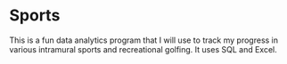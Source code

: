 # Sports
This is a fun data analytics program that I will use to track my progress in various intramural sports and recreational golfing. It uses SQL and Excel. 
